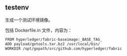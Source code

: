 ## testenv
生成一个测试环境镜像。

包括 Dockerfile.in 文件，内容为：

```sh
FROM hyperledger/fabric-baseimage:_BASE_TAG_
ADD payload/gotools.tar.bz2 /usr/local/bin/
WORKDIR /opt/gopath/src/github.com/hyperledger/fabric
```